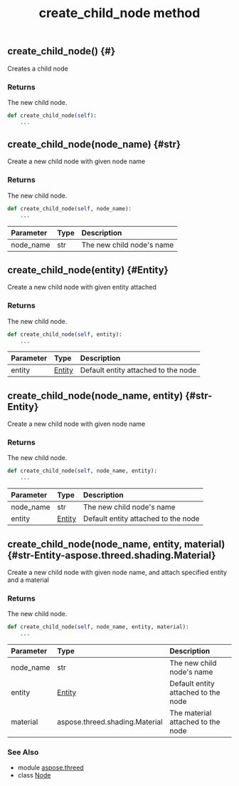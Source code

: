 ﻿---
title: create_child_node method
second_title: Aspose.3D for Python via .NET API References
description: 
type: docs
weight: 40
url: /python-net/aspose.threed/node/create_child_node/
is_root: false
---

## create_child_node() {#}

Creates a child node

### Returns 


The new child node.


```python
def create_child_node(self):
    ...
```




## create_child_node(node_name) {#str}

Create a new child node with given node name

### Returns 


The new child node.


```python
def create_child_node(self, node_name):
    ...
```


| Parameter | Type | Description |
| :- | :- | :- |
| node_name | str | The new child node's name |


## create_child_node(entity) {#Entity}

Create a new child node with given entity attached

### Returns 


The new child node.


```python
def create_child_node(self, entity):
    ...
```


| Parameter | Type | Description |
| :- | :- | :- |
| entity | [Entity](/3d/python-net/aspose.threed/entity) | Default entity attached to the node |


## create_child_node(node_name, entity) {#str-Entity}

Create a new child node with given node name

### Returns 


The new child node.


```python
def create_child_node(self, node_name, entity):
    ...
```


| Parameter | Type | Description |
| :- | :- | :- |
| node_name | str | The new child node's name |
| entity | [Entity](/3d/python-net/aspose.threed/entity) | Default entity attached to the node |


## create_child_node(node_name, entity, material) {#str-Entity-aspose.threed.shading.Material}

Create a new child node with given node name, and attach specified entity and a material

### Returns 


The new child node.


```python
def create_child_node(self, node_name, entity, material):
    ...
```


| Parameter | Type | Description |
| :- | :- | :- |
| node_name | str | The new child node's name |
| entity | [Entity](/3d/python-net/aspose.threed/entity) | Default entity attached to the node |
| material | aspose.threed.shading.Material | The material attached to the node |



### See Also
* module [aspose.threed](../../)
* class [Node](/3d/python-net/aspose.threed/node)
